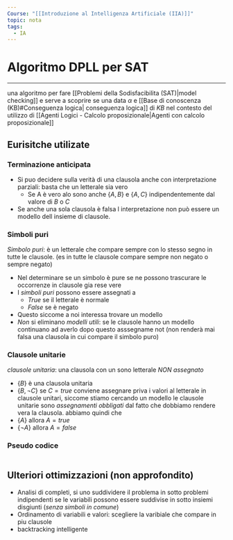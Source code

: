 ```yaml
---
Course: "[[Introduzione al Intelligenza Artificiale (IIA)]]"
topic: nota
tags:
  - IA
---
```


# Algoritmo DPLL per SAT
---
una algoritmo per fare [[Problemi della Sodisfacibilita (SAT)|model checking]] e serve a scoprire se una data $\alpha$ e [[Base di conoscenza (KB)#Conseguenza logica| conseguenza logica]] di $KB$ nel contesto del utilizzo di [[Agenti Logici - Calcolo proposizionale|Agenti con calcolo proposizionale]]

## Eurisitche utilizate

### Terminazione anticipata
- Si puo decidere sulla verità di una clausola anche con interpretazione parziali: basta che un letterale sia vero
	- Se A è vero alo sono anche $\{A,B\}$ e $\{A,C\}$ indipendentemente dal valore di $B$ o $C$
- Se anche una sola clausola è falsa l interpretazione non può essere un modello dell insieme di clausole.

### Simboli puri
_Simbolo puri_: è un letterale che compare sempre con lo stesso segno in tutte le clausole. (es in tutte le clausole compare sempre non negato o sempre negato)
- Nel determinare se un simbolo è pure se ne possono trascurare le occorrenze in clausole gia rese vere
- I _simboli puri_ possono essere assegnati a 
	- $True$ se il letterale è normale  
	- $False$ se è negato
- Questo siccome a noi interessa trovare un modello 
- _Non_ si eliminano _modelli utili_: se le clausole hanno un modello continuano ad averlo dopo questo asssegname not (non renderà mai falsa una clausola in cui compare il simbolo puro)


### Clausole unitarie
_clausole unitaria_: una clausola con un sono letterale _NON assegnato_
- $\{B\}$ è una clausola unitaria 
- $\{B,\lnot C\}$ se $C = true$
 conviene assegnare priva i valori al letterale in clausole unitari, siccome stiamo cercando un modello le clausole unitarie sono _assegnamenti obbligati_ dal fatto che dobbiamo rendere vera la clausola. abbiamo quindi che 
- $\{A\}$ allora $A=true$
-  $\{\lnot A\}$ allora $A=false$


### Pseudo codice
```python

```



## Ulteriori ottimizzazioni (non approfondito) 
- Analisi di completi, si uno suddividere il problema in sotto problemi indipendenti se le variabili possono essere suddivise in sotto insiemi disgiunti (_senza simboli in comune_)
- Ordinamento di variabili e valori: scegliere la varibiale che compare in piu clausole
- backtracking intelligente